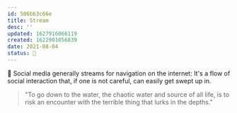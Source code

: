 ```yaml
---
id: 506bb3c66e
title: Stream
desc: ''
updated: 1627916066119
created: 1622901056839
date: 2021-08-04
status: 🌿
---
```


🌊 Social media generally streams for navigation on the internet: It's a flow of social interaction that, if one is not careful, can easily get swept up in. 

> "To go down to the water, the chaotic water and source of all life, is to risk an encounter with the terrible thing that lurks in the depths."
